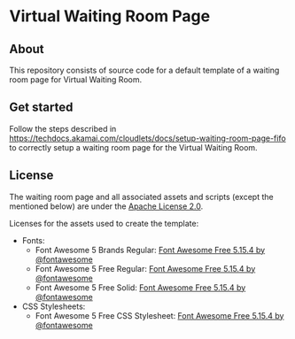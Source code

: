 # Virtual Waiting Room Page 

## About

This repository consists of source code for a default template of a waiting room page for Virtual Waiting Room.

## Get started

Follow the steps described in https://techdocs.akamai.com/cloudlets/docs/setup-waiting-room-page-fifo to correctly setup
a waiting room page for the Virtual Waiting Room.

## License

The waiting room page and all associated assets and scripts (except the mentioned below) are under the [Apache License 2.0](./LICENSE).

Licenses for the assets used to create the template:
- Fonts:
  - Font Awesome 5 Brands Regular: [Font Awesome Free 5.15.4 by @fontawesome](https://fontawesome.com/license/free)
  - Font Awesome 5 Free Regular: [Font Awesome Free 5.15.4 by @fontawesome](https://fontawesome.com/license/free)
  - Font Awesome 5 Free Solid: [Font Awesome Free 5.15.4 by @fontawesome](https://fontawesome.com/license/free)
- CSS Stylesheets:
  - Font Awesome 5 Free CSS Stylesheet: [Font Awesome Free 5.15.4 by @fontawesome](https://fontawesome.com/license/free)